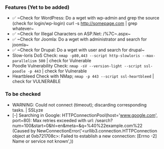 ### Features (Yet to be added)

- :white_check_mark: ~Check for WordPress: Do a wget with wp-admin and grep the source (check for login/wp-login) curl -s http://somepage.com | grep whatever~
- :white_check_mark: ~Check for Illegal Characters on ASP.Net: /%7C~.aspx~
- :white_check_mark: ~Check for Joomla: Do a wget with administrator and search for joomla~
- :white_check_mark: ~Check for Drupal: Do a wget with user and search for drupal~
- Slow-loris DoS Check: `nmap -p80,443 --script http-slowloris --max-parallelism 500` | check for Vulnerable
- Poodle Vulnerability Check: `nmap -sV --version-light --script ssl-poodle -p 443`  | check for Vulnerable
- Heartbleed Check with NMap; `nmap -p 443 --script ssl-heartbleed` | check for VULNERABLE


### To be checked

- WARNING: Could not connect (timeout); discarding corresponding tasks. | SSLyze
- [-] Searching in Google:
HTTPConnectionPool(host='www.google.com', port=80): Max retries exceeded with url: /search?num=100&start=0&hl=en&meta=&q=%40%22example.com%22 (Caused by NewConnectionError('<urllib3.connection.HTTPConnection object at 0xb721708c>: Failed to establish a new connection: [Errno -2] Name or service not known',))

